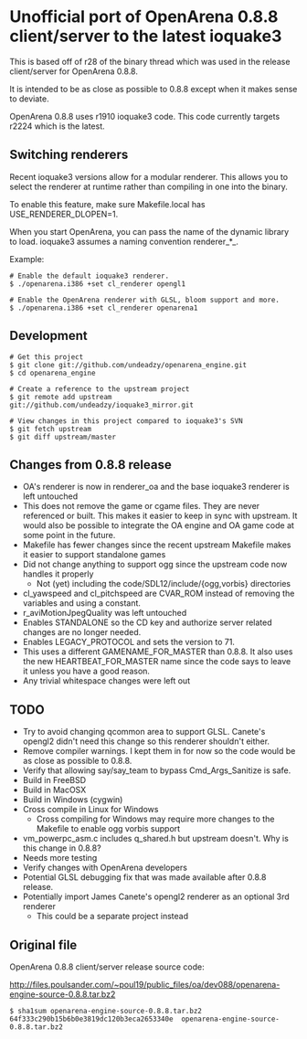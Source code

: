 Unofficial port of OpenArena 0.8.8 client/server to the latest ioquake3
=======================================================================

This is based off of r28 of the binary thread which was used in the release
client/server for OpenArena 0.8.8.

It is intended to be as close as possible to 0.8.8 except when it makes
sense to deviate.

OpenArena 0.8.8 uses r1910 ioquake3 code.  This code currently targets
r2224 which is the latest.

Switching renderers
-------------------

Recent ioquake3 versions allow for a modular renderer.  This allows you to
select the renderer at runtime rather than compiling in one into the binary.

To enable this feature, make sure Makefile.local has USE_RENDERER_DLOPEN=1.

When you start OpenArena, you can pass the name of the dynamic library to
load.  ioquake3 assumes a naming convention renderer_*_.

Example:

    # Enable the default ioquake3 renderer.
    $ ./openarena.i386 +set cl_renderer opengl1

    # Enable the OpenArena renderer with GLSL, bloom support and more.
    $ ./openarena.i386 +set cl_renderer openarena1

Development
-----------

    # Get this project
    $ git clone git://github.com/undeadzy/openarena_engine.git
    $ cd openarena_engine

    # Create a reference to the upstream project
    $ git remote add upstream git://github.com/undeadzy/ioquake3_mirror.git

    # View changes in this project compared to ioquake3's SVN
    $ git fetch upstream
    $ git diff upstream/master

Changes from 0.8.8 release
--------------------------

* OA's renderer is now in renderer_oa and the base ioquake3 renderer is left
  untouched
* This does not remove the game or cgame files.  They are never referenced or
  built.  This makes it easier to keep in sync with upstream.  It would also
  be possible to integrate the OA engine and OA game code at some point in the
  future.
* Makefile has fewer changes since the recent upstream Makefile makes it easier
  to support standalone games
* Did not change anything to support ogg since the upstream code now handles it
  properly
  - Not (yet) including the code/SDL12/include/{ogg,vorbis} directories
* cl_yawspeed and cl_pitchspeed are CVAR_ROM instead of removing the variables
  and using a constant.
* r_aviMotionJpegQuality was left untouched
* Enables STANDALONE so the CD key and authorize server related changes are
  no longer needed.
* Enables LEGACY_PROTOCOL and sets the version to 71.
* This uses a different GAMENAME_FOR_MASTER than 0.8.8.  It also uses the new
  HEARTBEAT_FOR_MASTER name since the code says to leave it unless you have a
  good reason.
* Any trivial whitespace changes were left out

TODO
----

* Try to avoid changing qcommon area to support GLSL.  Canete's opengl2
  didn't need this change so this renderer shouldn't either.
* Remove compiler warnings.  I kept them in for now so the code would be
  as close as possible to 0.8.8.
* Verify that allowing say/say_team to bypass Cmd_Args_Sanitize is safe.
* Build in FreeBSD
* Build in MacOSX
* Build in Windows (cygwin)
* Cross compile in Linux for Windows
  - Cross compiling for Windows may require more changes to the Makefile to
    enable ogg vorbis support
* vm_powerpc_asm.c includes q_shared.h but upstream doesn't.  Why is this
  change in 0.8.8?
* Needs more testing
* Verify changes with OpenArena developers
* Potential GLSL debugging fix that was made available after 0.8.8 release.
* Potentially import James Canete's opengl2 renderer as an optional 3rd renderer
  - This could be a separate project instead

Original file
-------------

OpenArena 0.8.8 client/server release source code:

http://files.poulsander.com/~poul19/public_files/oa/dev088/openarena-engine-source-0.8.8.tar.bz2

    $ sha1sum openarena-engine-source-0.8.8.tar.bz2
    64f333c290b15b6b0e3819dc120b3eca2653340e  openarena-engine-source-0.8.8.tar.bz2

